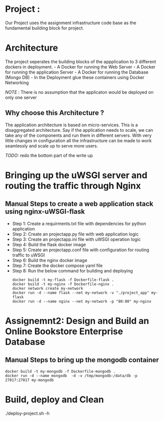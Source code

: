 # Project :
  Our Project uses the assignment infrastructure code base as the fundamental
building block for project.

# Architecture

The project seperates the building blocks of the appplication to 3 different
dockers in deployment.
    - A Docker for running the Web Server
    - A Docker for running the application Server
    - A Docker for running the Database (Mongo DB)
    - In the Deployment glue these containers using Docker Networking

*NOTE* : There is no assumption that the applicaton would be deployed on only one server
    

## Why choose this Architecture ?
The application architecture is based on micro-services. This is a disaggregated
architecture. Say if the application needs to scale, we can take any of the 
components and run them in different servers. With very little changes in 
configuration all the infrastructure can be made to work seamlessly and scale 
up to serve more users.


*TODO:* redo the bottom part of the write up

# Bringing up the uWSGI server and routing the traffic through Nginx

## Manual Steps to create a web application stack using nginx-uWSGI-flask

- Step 1: Create a requirments.txt file with dependencies for python application
- Step 2: Create an projectapp.py file with web application logic
- Step 3: Create an projectapp.ini file with uWSGI operation logic
- Step 4: Build the flask docker image
- Step 5: Create an projectapp.conf file with configuration for routing traffic to uWSGI
- Step 6: Build the nginx docker image
- Step 7: Create the docker compose yaml file
- Step 8: Run the below command for building and deploying
    ```
    docker build -t my-flask -f Dockerfile-flask .
	docker build -t my-nginx -f Dockerfile-nginx .
	docker network create my-network
	docker run -d --name flask --net my-network -v "./project_app" my-flask
	docker run -d --name nginx --net my-network -p "80:80" my-nginx
    ```


# Assignemnt2: Design and Build an Online Bookstore Enterprise Database

## Manual Steps to bring up the mongodb container

```
docker build -t my-mongodb -f Dockerfile-mongodb .
docker run -d --name mongodb  -d -v /tmp/mongodb:/data/db -p 27017:27017 my-mongodb
```


# Build, deploy and Clean
./deploy-project.sh -h


